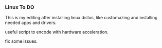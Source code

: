 ### Linux To DO

This is my editing after installing linux distos, like customazing and installing needed apps and drivers.

useful script to encode with hardware acceleration.

fix some issues.
